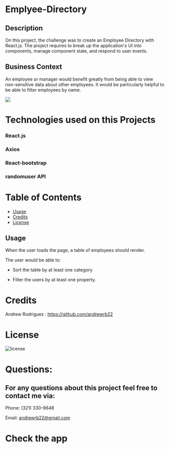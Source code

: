 # Emplyee-Directory

## Description 

On this project, the challenge was to create an Employee Directory with React.js. The project requires to break up the application's UI into components, manage component state, and respond to user events.

## Business Context

An employee or manager would benefit greatly from being able to view non-sensitive data about other employees. It would be particularly helpful to be able to filter employees by name.



![](public\images\budget.png)



# Technologies used on this Projects

###  React.js
### Axios
### React-bootstrap 
### randomuser API


# Table of Contents


* [Usage](#usage)
* [Credits](#credits)
* [License](#license)



## Usage 

When the user loads the page, a table of employees should render. 

The user would be able to:

  * Sort the table by at least one category

  * Filter the users by at least one property.

# Credits

Andrew Rodriguez : https://github.com/andrewrb22


# License

![license](https://img.shields.io/github/license/DAVFoundation/captain-n3m0.svg?style=flat-square)



  # Questions:

  ## For any questions about this project feel free to contact me via:
   
  
  Phone: (321) 330-9648
  
  Email: andrewrb22@gmail.com

  # Check the app
